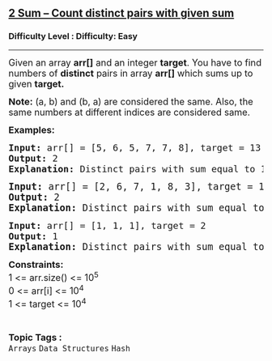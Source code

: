 <h2><a href="https://www.geeksforgeeks.org/problems/2-sum-count-distinct-pairs-with-given-sum/1?page=3&sortBy=latest">2 Sum – Count distinct pairs with given sum</a></h2><h3>Difficulty Level : Difficulty: Easy</h3><hr><div class="problems_problem_content__Xm_eO"><p><span style="font-size: 18px;">Given an array&nbsp;<strong>arr[]</strong>&nbsp;and an integer <strong>target</strong>. </span><span style="font-size: 18px;">You have to find numbers of <strong>distinct</strong> pairs in array <strong>arr[]</strong> which sums up to given <strong>target.</strong>&nbsp;</span></p>
<p><span style="font-size: 18px;"><strong>Note:</strong> (a, b) and (b, a) are considered the same. Also, the same numbers at different indices are considered same.</span></p>
<p><strong style="font-size: 18px;">Examples:</strong></p>
<pre><span style="font-size: 18px;"><strong>Input: </strong></span><span style="font-size: 18px;">arr[] = [5, 6, 5, 7, 7, 8], target = 13 </span><span style="font-size: 18px;">
<strong>Output: </strong>2<strong>
Explanation: </strong></span><span style="font-size: 18px;">Distinct pairs with sum equal to 13 are (5, 8) and (6, 7).</span></pre>
<pre><span style="font-size: 14pt;"><strong>Input: </strong>arr[] = [2, 6, 7, 1, 8, 3], target = 10 
<strong>Output: </strong>2<strong>
Explanation: </strong></span><span style="font-size: 18.6667px;">Distinct pairs with sum equal to 10 are (2, 8) and (7, 3).</span></pre>
<pre><span style="font-size: 18px;"><strong>Input: </strong>arr[] = [1, 1, 1],</span><span style="font-size: 18px;"> target = 2</span><span style="font-size: 18px;">
<strong>Output: </strong>1</span><span style="font-size: 14pt;"><strong>
Explanation: </strong></span><span style="font-size: 18.6667px;">Distinct pairs with sum equal to 2 is (1, 1).</span></pre>
<p><span style="font-size: 18px;"><strong>Constraints:<br></strong>1 &lt;= arr.size() &lt;= 10<sup>5</sup><strong><br></strong></span><span style="font-size: 18px;">0 &lt;= arr[i]&nbsp;</span><span style="font-size: 18px;">&lt;= 10<sup>4</sup></span><span style="font-size: 18px;"><br></span><span style="font-size: 18px;">1 &lt;= target &lt;= 10<sup>4</sup></span></p></div><br><p><span style=font-size:18px><strong>Topic Tags : </strong><br><code>Arrays</code>&nbsp;<code>Data Structures</code>&nbsp;<code>Hash</code>&nbsp;